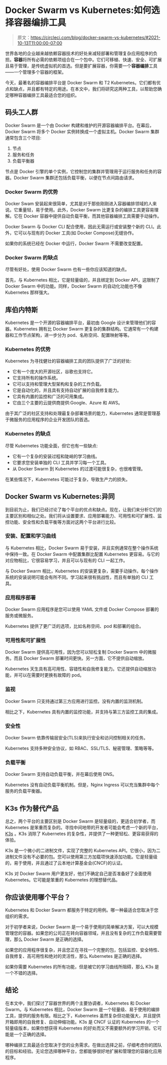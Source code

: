 # Docker Swarm vs Kubernetes:如何选择容器编排工具

> 原文：<https://circleci.com/blog/docker-swarm-vs-kubernetes/#2021-10-13T11:00:00-07:00>

世界各地的企业越来越依赖容器技术的好处来减轻部署和管理复杂应用程序的负担。**容器**将所有必需的依赖项组合在一个包中。它们可移植、快速、安全、可扩展且易于管理，是传统虚拟机的首选。但是要扩展容器，你需要一个**容器编排**工具——一个管理多个容器的框架。

今天，最著名的容器编排平台是 Docker Swarm 和 T2 Kubernetes。它们都有优点和缺点，并且都有特定的用途。在本文中，我们将研究这两种工具，以帮助您确定哪种容器编排工具最适合您的组织。

## 码头工人群

Docker Swarm 是一个由 Docker 构建和维护的开源容器编排平台。在幕后，Docker Swarm 将多个 Docker 实例转换成一个虚拟主机。Docker Swarm 集群通常包含三个项目:

1.  节点
2.  服务和任务
3.  负载平衡器

节点是 Docker 引擎的单个实例，它控制您的集群并管理用于运行服务和任务的容器。Docker Swarm 集群还包括负载平衡，以便在节点间路由请求。

### Docker Swarm 的优势

Docker Swam 安装起来很简单，尤其是对于那些刚刚进入容器编排领域的人来说。它重量轻，易于使用。此外，Docker Swarm 比更复杂的编排工具更容易理解。它在 Docker 容器中提供自动负载平衡，而其他容器编排工具需要手动操作。

Docker Swarm 与 Docker CLI 配合使用，因此无需运行或安装整个新的 CLI。此外，它可以与现有的 Docker 工具(如 Docker Compose)无缝协作。

如果你的系统已经在 Docker 中运行，Docker Swarm 不需要改变配置。

### Docker Swarm 的缺点

尽管有好处，使用 Docker Swarm 也有一些你应该知道的缺点。

首先，与 Kubernetes 相比，它是轻量级的，并且绑定到 Docker API，这限制了 Docker Swarm 中的功能。同样，Docker Swarm 的自动化功能也不像 Kubernetes 那样强大。

## 库伯内特斯

Kubernetes 是一个开源的容器编排平台，最初由 Google 设计来管理他们的容器。Kubernetes 拥有比 Docker Swarm 更复杂的集群结构。它通常有一个构建器和工作节点架构，进一步分为 pod、名称空间、配置映射等等。

### Kubernetes 的优势

Kubernetes 为寻找健壮的容器编排工具的团队提供了广泛的好处:

*   它有一个庞大的开源社区，谷歌也支持它。
*   它支持所有的操作系统。
*   它可以支持和管理大型架构和复杂的工作负载。
*   它是自动化的，并且具有支持自动扩展的自我修复能力。
*   它具有内置的监控和广泛的可用集成。
*   它由三个主要的云提供商提供:Google、Azure 和 AWS。

由于其广泛的社区支持和处理最复杂部署场景的能力，Kubernetes 通常是管理基于微服务的应用程序的企业开发团队的首选。

### Kubernetes 的缺点

尽管 Kubernetes 功能全面，但它也有一些缺点:

*   它有一个复杂的安装过程和陡峭的学习曲线。
*   它要求您安装单独的 CLI 工具并学习每一个工具。
*   从 Docker Swarm 到 Kubernetes 的过渡可能很复杂，也很难管理。

在某些情况下，Kubernetes 可能过于复杂，导致生产力的损失。

## Docker Swarm vs Kubernetes:异同

到目前为止，我们已经讨论了每个平台的优点和缺点。现在，让我们来分析它们的主要区别和相似之处。我们将从设置要求、应用部署能力、可用性和可扩展性、监控功能、安全性和负载平衡等方面对这两个平台进行比较。

### 安装、配置和学习曲线

与 Kubernetes 相比，Docker Swarm 易于安装，并且实例通常在整个操作系统中保持一致。在 Docker Swarm 中配置集群比配置 Kubernetes 更容易。与它的对应物相比，它很容易学习，并且可以与现有的 CLI 一起工作。

与 Docker Swarm 相比，Kubernetes 的安装更复杂，需要手动操作。每个操作系统的安装说明可能会有所不同。学习起来很有挑战性，而且有单独的 CLI 工具。

### 应用程序部署

Docker Swarm 应用程序是您可以使用 YAML 文件或 Docker Compose 部署的服务或微服务。

Kubernetes 提供了更广泛的选项，比如名称空间、pod 和部署的组合。

### 可用性和可扩展性

Docker Swarm 提供高可用性，因为您可以轻松复制 Docker Swarm 中的微服务。而且 Docker Swarm 部署时间更快。另一方面，它不提供自动缩放。

Kubernetes 天生具有高可用性、容错性和自我修复能力。它还提供自动缩放功能，并可以在需要时更换有故障的 pod。

### 监视

Docker Swarm 只支持通过第三方应用进行监控。没有内置的监测机制。

相比之下，Kubernetes 具有内置的监控功能，并支持与第三方监控工具的集成。

### 安全性

Docker Swarm 依靠传输层安全(TLS)来执行安全和访问控制相关的任务。

Kubernetes 支持多种安全协议，如 RBAC、SSL/TLS、秘密管理、策略等等。

### 负载平衡

Docker Swarm 支持自动负载平衡，并在幕后使用 DNS。

Kubernetes 没有自动负载平衡机制。但是，Nginx Ingress 可以充当集群中每个服务的负载平衡器。

## K3s 作为替代产品

总之，两个平台的主要区别是 Docker Swarm 是轻量级的，更适合初学者，而 Kubernetes 是笨重而复杂的。寻找中间地带的开发者可能会考虑一个新的平台， [K3s](https://k3s.io/) 。K3s 消除了 Kubernetes 的复杂性，并提供了一种更轻松、更容易获得的体验。

K3s 是一个微小的二进制文件，实现了完整的 Kubernetes API。它很小，因为二进制文件没有不必要的包。您可以使用第三方加载项快速添加功能。它是轻量级的，易于使用，并且通过了云本地计算基金会(CNCF)的认证。

K3s 对 Docker Swarm 用户更友好，他们不确定自己是否准备好了全面使用 Kubernetes。它可能是笨重的 Kubernetes 的理想替代品。

## 你应该使用哪个平台？

Kubernetes 和 Docker Swarm 都服务于特定的用例。哪一种最适合您取决于您组织的需求。

对于初学者来说，Docker Swarm 是一个易于使用的简单解决方案，可以大规模管理您的容器。如果您的公司正在转向容器领域，并且没有复杂的工作负载需要管理，那么 Docker Swarm 是正确的选择。

如果您的应用程序很复杂，并且您正在寻找一个完整的包，包括监控、安全特性、自我修复、高可用性和绝对的灵活性，那么 Kubernetes 是正确的选择。

如果你需要 Kubernetes 的所有功能，但是被它的学习曲线所阻碍，那么 K3s 是一个不错的选择。

## 结论

在本文中，我们探讨了容器世界的两个主要协调者，Kubernetes 和 Docker Swarm。与 Kubernetes 相比，Docker Swarm 是一个轻量级、易于使用的编排工具，提供的服务有限。相比之下，Kubernetes 虽然复杂但功能强大，并且提供开箱即用的自我修复、自动伸缩功能。K3s 是 CNCF 认证的 Kubernetes 的一个轻量级版本，如果你想获得 Kubernetes 的好处而又不需要额外的学习开销，它可能是一个正确的选择。

哪种编排工具最适合您取决于您的业务需求。在做出选择之前，仔细考虑你的团队的目标和经验。无论您选择哪种平台，您都能够很好地扩展和管理您的容器化应用程序。